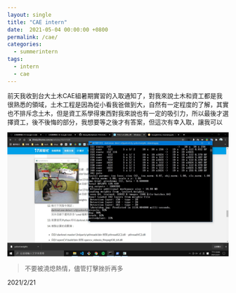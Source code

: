 ```yaml
---
layout: single
title: "CAE intern"
date:  2021-05-04 00:00:00 +0800
permalink: /cae/
categories: 
  - summerintern
tags:
  - intern
  - cae
---
```


前天我收到台大土木CAE組暑期實習的入取通知了，對我來說土木和資工都是我很熟悉的領域，土木工程是因為從小看我爸做到大，自然有一定程度的了解，其實也不排斥念土木，但是資工系學得東西對我來說也有一定的吸引力，所以最後才選擇資工，後不後悔的部分，我想要等之後才有答案，但這次有幸入取，讓我可以

![yolodog](/assets/yolo.jpg)

>不要被澆熄熱情，儘管打擊挫折再多

2021/2/21












